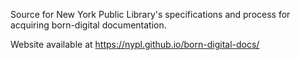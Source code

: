 Source for New York Public Library's specifications and process for acquiring born-digital documentation.

Website available at https://nypl.github.io/born-digital-docs/

